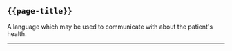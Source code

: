 ## <code>{{page-title}}</code>
	
A language which may be used to communicate with about the patient's health.


---



